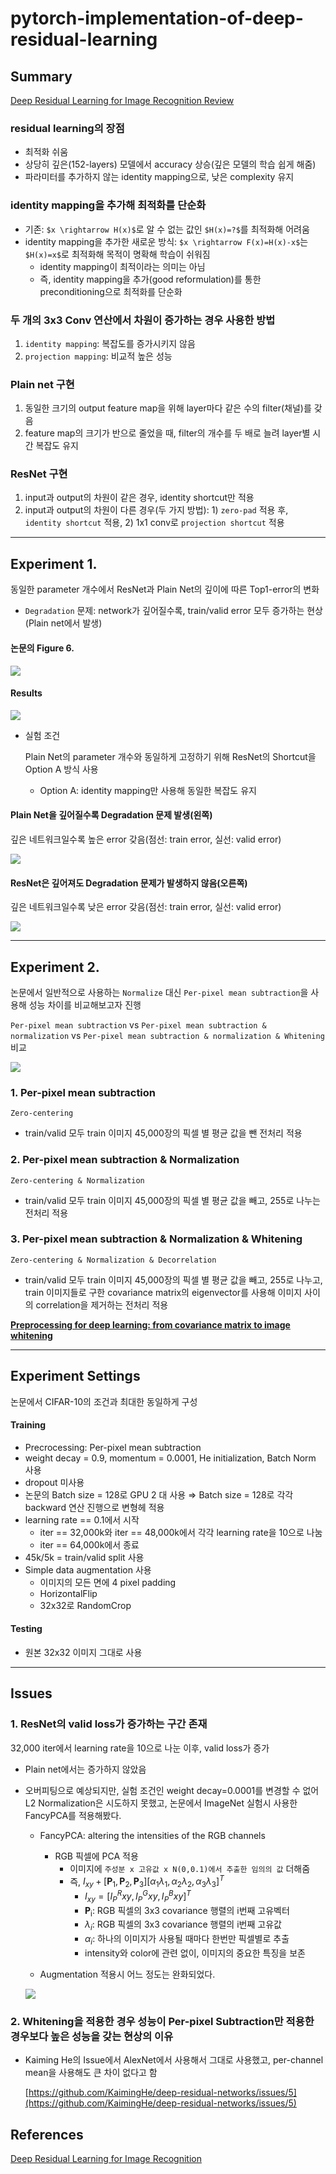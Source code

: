 # pytorch-implementation-of-deep-residual-learning



## Summary
[Deep Residual Learning for Image Recognition Review](https://www.notion.so/Deep-Residual-Learning-for-Image-Recognition-b5df2d5c18ad47cc9f5003f1037652ff)
    

### residual learning의 장점

- 최적화 쉬움
- 상당히 깊은(152-layers) 모델에서 accuracy 상승(깊은 모델의 학습 쉽게 해줌)
- 파라미터를 추가하지 않는 identity mapping으로, 낮은 complexity 유지

### identity mapping을 추가해 최적화를 단순화

- 기존: `$x \rightarrow H(x)$`로 알 수 없는 값인 `$H(x)=?$`를 최적화해 어려움
- identity mapping을 추가한 새로운 방식: `$x \rightarrow F(x)=H(x)-x$`는 `$H(x)=x$`로 최적화해 목적이 명확해 학습이 쉬워짐
    - identity mapping이 최적이라는 의미는 아님
    - 즉, identity mapping을 추가(good reformulation)를 통한 preconditioning으로 최적화를 단순화

### 두 개의 3x3 Conv 연산에서 차원이 증가하는 경우 사용한 방법

1. `identity mapping`: 복잡도를 증가시키지 않음
2. `projection mapping`: 비교적 높은 성능

### Plain net 구현

1. 동일한 크기의 output feature map을 위해 layer마다 같은 수의 filter(채널)를 갖음
2. feature map의 크기가 반으로 줄었을 때, filter의 개수를 두 배로 늘려 layer별 시간 복잡도 유지

### ResNet 구현

1. input과 output의 차원이 같은 경우, identity shortcut만 적용
2. input과 output의 차원이 다른 경우(두 가지 방법): 1) `zero-pad` 적용 후, `identity shortcut` 적용, 2) 1x1 conv로 `projection shortcut` 적용

***

## Experiment 1.

동일한 parameter 개수에서 ResNet과 Plain Net의 깊이에 따른 Top1-error의 변화

- `Degradation` 문제: network가 깊어질수록, train/valid error 모두 증가하는 현상(Plain net에서 발생)

#### 논문의 Figure 6.

<img src="assets/1-Figure6.png">

#### Results

<img src="assets/2-plain_resnet.png">

- 실험 조건
    
    Plain Net의 parameter 개수와 동일하게 고정하기 위해 ResNet의 Shortcut을 Option A 방식 사용
    
    - Option A: identity mapping만 사용해 동일한 복잡도 유지

#### Plain Net을 깊어질수록 Degradation 문제 발생(왼쪽)

깊은 네트워크일수록 높은 error 갖음(점선: train error, 실선: valid error)

<img src="assets/3-plain.png">

#### ResNet은 깊어져도 Degradation 문제가 발생하지 않음(오른쪽)

깊은 네트워크일수록 낮은 error 갖음(점선: train error, 실선: valid error)

<img src="assets/4-resnet.png">

***

## Experiment 2.

논문에서 일반적으로 사용하는 `Normalize` 대신 `Per-pixel mean subtraction`을 사용해 성능 차이를 비교해보고자 진행

`Per-pixel mean subtraction` vs `Per-pixel mean subtraction & normalization` vs `Per-pixel mean subtraction & normalization & Whitening`비교

<img src="assets/5-total.png">

### 1. Per-pixel mean subtraction

`Zero-centering`

- train/valid 모두 train 이미지 45,000장의 픽셀 별 평균 값을 뺀 전처리 적용

### 2. Per-pixel mean subtraction & Normalization

`Zero-centering & Normalization`

- train/valid 모두 train 이미지 45,000장의 픽셀 별 평균 값을 빼고, 255로 나누는 전처리 적용

### 3. Per-pixel mean subtraction & Normalization & Whitening

`Zero-centering & Normalization & Decorrelation`

- train/valid 모두 train 이미지 45,000장의 픽셀 별 평균 값을 빼고, 255로 나누고, train 이미지들로 구한 covariance matrix의 eigenvector를 사용해 이미지 사이의 correlation을 제거하는 전처리 적용

[****Preprocessing for deep learning: from covariance matrix to image whitening****](https://www.notion.so/Preprocessing-for-deep-learning-from-covariance-matrix-to-image-whitening-25a2419afaaf4e03adfa76c890b7deab)

***

## Experiment Settings

논문에서 CIFAR-10의 조건과 최대한 동일하게 구성

#### Training

- Precrocessing: Per-pixel mean subtraction
- weight decay = 0.9, momentum = 0.0001, He initialization, Batch Norm 사용
- dropout 미사용
- 논문의 Batch size = 128로 GPU 2 대 사용 ⇒ Batch size = 128로 각각 backward 연산 진행으로 변형헤 적용
- learning rate == 0.1에서 시작
    - iter == 32,000k와 iter == 48,000k에서 각각 learning rate을 10으로 나눔
    - iter == 64,000k에서 종료
- 45k/5k = train/valid split 사용
- Simple data augmentation 사용
    - 이미지의 모든 면에 4 pixel padding
    - HorizontalFlip
    - 32x32로 RandomCrop

#### Testing

- 원본 32x32 이미지 그대로 사용

***

## Issues

### 1. ResNet의 valid loss가 증가하는 구간 존재

32,000 iter에서 learning rate을 10으로 나눈 이후, valid loss가 증가

- Plain net에서는 증가하지 않았음
- 오버피팅으로 예상되지만, 실험 조건인 weight decay=0.0001를 변경할 수 없어 L2 Normalization은 시도하지 못했고, 논문에서 ImageNet 실험시 사용한 FancyPCA를 적용해봤다.
    - FancyPCA: altering the intensities of the RGB channels
        - RGB 픽셀에 PCA 적용
            - 이미지에 `주성분 x 고유값 x N(0,0.1)에서 추출한 임의의 값` 더해줌
            - 즉, $I_{xy} + [\mathrm{\textbf{P}_1},\mathrm{\textbf{P}_2},\mathrm{\textbf{P}_3}] [\alpha_1\lambda_1, \alpha_2\lambda_2, \alpha_3\lambda_3]^T$
                - $I_{xy} = [I^R_P{xy},I^G_P{xy},I^B_P{xy}]^T$
                - $\mathrm{\textbf{P}_i}$: RGB 픽셀의 3x3 covariance 행렬의 i번째 고유벡터
                - $\lambda_i$: RGB 픽셀의 3x3 covariance 행렬의 i번째 고유값
                - $\alpha _i$: 하나의 이미지가 사용될 때마다 한번만 픽셀별로 추출
                - intensity와 color에 관련 없이, 이미지의 중요한 특징을 보존
        
        [](https://dl.acm.org/doi/abs/10.1145/3065386)
        
    - Augmentation 적용시 어느 정도는 완화되었다.
    
    <img src="assets/6-FancyPCA.png">
    

### 2. Whitening을 적용한 경우 성능이 Per-pixel Subtraction만 적용한 경우보다 높은 성능을 갖는 현상의 이유

- Kaiming He의 Issue에서 AlexNet에서 사용해서 그대로 사용했고, per-channel mean을 사용해도 큰 차이 없다고 함
    
    [https://github.com/KaimingHe/deep-residual-networks/issues/5](https://github.com/KaimingHe/deep-residual-networks/issues/5)

## References
[Deep Residual Learning for Image Recognition](https://www.cv-foundation.org/openaccess/content_cvpr_2016/papers/He_Deep_Residual_Learning_CVPR_2016_paper.pdf)